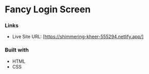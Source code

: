 # Fancy Login Screen

[//]: # (### Screenshot)

[//]: # (![]&#40;screenshot/Screenshot%20.png&#41;)

### Links

- Live Site URL: [https://shimmering-kheer-555294.netlify.app/]

### Built with

- HTML
- CSS